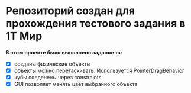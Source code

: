 # Репозиторий создан для прохождения тестового задания в 1Т Мир #

**В этом проекте было выполнено заданое тз:**
- [x] созданы физические объекты
- [x] объекты можно перетаскивать. Используется PointerDragBehavior
- [x] кубы соеденены через constraints
- [x] GUI позволяет менять цвет выбранного объекта
